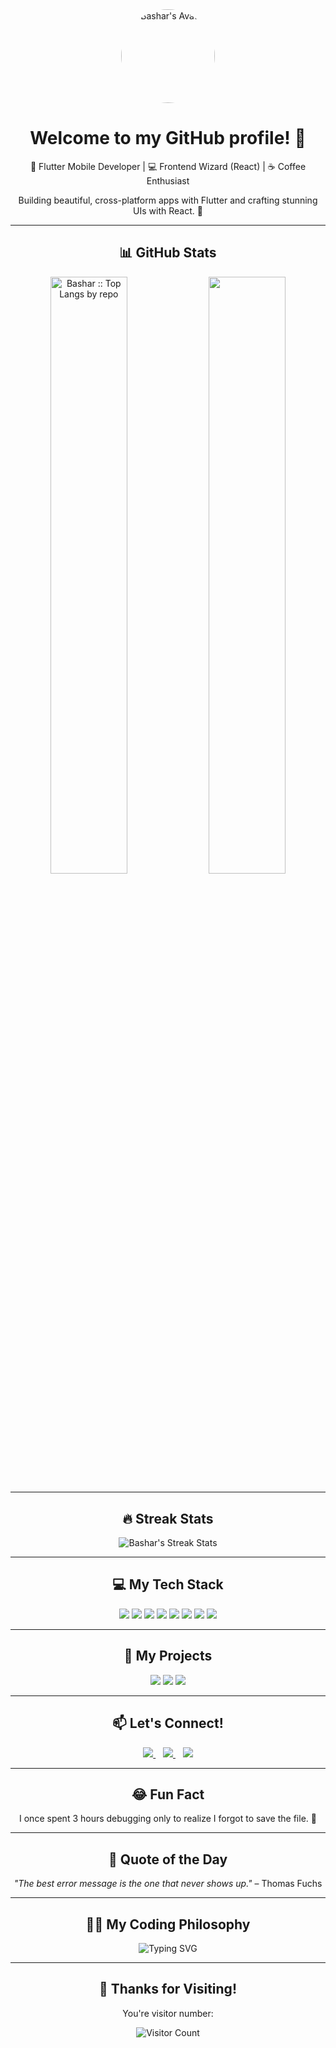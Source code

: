 <div align="center">
  <img src="https://gravatar.com/avatar/9cede5b079741ecc0fa41748a64f1547?s=400&d=robohash&r=x" width="150" alt="Bashar's Avatar" style="border-radius: 50%;" />
  <h1>Welcome to my GitHub profile! 👋</h1>
  <p>🚀 Flutter Mobile Developer | 💻 Frontend Wizard (React) | ☕ Coffee Enthusiast</p>
  <p>Building beautiful, cross-platform apps with Flutter and crafting stunning UIs with React. 💙</p>
</div>

---

<div align="center">
  <h2>📊 GitHub Stats</h2>
  <p>
    <img width="49.5%" align="center" src="https://github-profile-summary-cards.vercel.app/api/cards/repos-per-language?username=Bashar&theme=dracula&layout=compact&hide_border=true" alt="Bashar :: Top Langs by repo" />
    <img width="49.5%" align="center" src="https://github-readme-stats.vercel.app/api?username=Bashar&show_icons=true&theme=dracula&hide_border=true" />
  </p>
</div>

---

<div align="center">
  <h2>🔥 Streak Stats</h2>
  <p>
    <img src="https://github-readme-streak-stats.herokuapp.com/?user=Bashar&theme=dracula&hide_border=true" alt="Bashar's Streak Stats" />
  </p>
</div>

---

<div align="center">
  <h2>💻 My Tech Stack</h2>
  <p>
    <img src="https://img.shields.io/badge/Dart-0175C2?style=for-the-badge&logo=dart&logoColor=white" />
    <img src="https://img.shields.io/badge/Flutter-02569B?style=for-the-badge&logo=flutter&logoColor=white" />
    <img src="https://img.shields.io/badge/React-61DAFB?style=for-the-badge&logo=react&logoColor=black" />
    <img src="https://img.shields.io/badge/JavaScript-F7DF1E?style=for-the-badge&logo=javascript&logoColor=black" />
    <img src="https://img.shields.io/badge/TypeScript-3178C6?style=for-the-badge&logo=typescript&logoColor=white" />
    <img src="https://img.shields.io/badge/Firebase-FFCA28?style=for-the-badge&logo=firebase&logoColor=black" />
    <img src="https://img.shields.io/badge/Node.js-339933?style=for-the-badge&logo=node.js&logoColor=white" />
    <img src="https://img.shields.io/badge/Docker-2496ED?style=for-the-badge&logo=docker&logoColor=white" />
  </p>
</div>

---

<div align="center">
  <h2>🎨 My Projects</h2>
  <p>
    <img src="https://img.shields.io/badge/Flutter%20Apps-02569B?style=for-the-badge&logo=flutter&logoColor=white" />
    <img src="https://img.shields.io/badge/React%20Web%20Apps-61DAFB?style=for-the-badge&logo=react&logoColor=black" />
    <img src="https://img.shields.io/badge/UI%2FUX%20Design-FF6F61?style=for-the-badge&logo=figma&logoColor=white" />
  </p>
</div>

---

<div align="center">
  <h2>📫 Let's Connect!</h2>
  <p>
    <a href="https://discord.com/users/393449062407340044">
      <img src="https://img.shields.io/badge/Discord-7289DA?style=for-the-badge&logo=discord&logoColor=white" />
    </a>
    &nbsp;&nbsp;
    <a href="https://www.github.com/Bashar">
      <img src="https://img.shields.io/badge/GitHub-181717?style=for-the-badge&logo=github&logoColor=white" />
    </a>
    &nbsp;&nbsp;
    <a href="https://open.spotify.com/user/HqNw_">
      <img src="https://img.shields.io/badge/Spotify-1ED760?style=for-the-badge&logo=spotify&logoColor=white" />
    </a>
  </p>
</div>

---

<div align="center">
  <h2>😂 Fun Fact</h2>
  <p>I once spent 3 hours debugging only to realize I forgot to save the file. 🥲</p>
</div>

---

<div align="center">
  <h2>💬 Quote of the Day</h2>
  <p>
    <em>"The best error message is the one that never shows up."</em> – Thomas Fuchs
  </p>
</div>

---

<div align="center">
  <h2>🐱‍💻 My Coding Philosophy</h2>
  <p>
    <img src="https://readme-typing-svg.herokuapp.com?font=Fira+Code&size=20&duration=4000&pause=1000&color=00FF00&background=000000&center=true&vCenter=true&width=435&lines=Code+%3E+Sleep;Design+%3E+Debug;Repeat+%3E+Win" alt="Typing SVG" />
  </p>
</div>

---

<div align="center">
  <h2>🚀 Thanks for Visiting!</h2>
  <p>You're visitor number:</p>
  <img src="https://profile-counter.glitch.me/Bashar/count.svg" alt="Visitor Count" />
</div>
